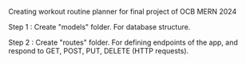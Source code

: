 Creating workout routine planner for final project of OCB MERN 2024

Step 1 : Create "models" folder. For database structure.

Step 2 : Create "routes" folder. For defining endpoints of the app, and respond to GET, POST, PUT, DELETE (HTTP requests).
